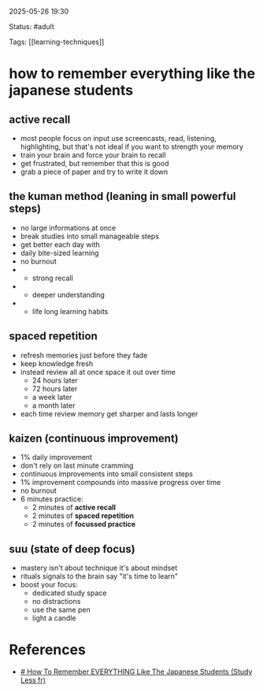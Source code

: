 2025-05-26 19:30

Status: #adult 

Tags: [[learning-techniques]]

# how to remember everything like the japanese students

## active recall

- most people focus on input use screencasts, read, listening, highlighting, but that's not ideal if you want to strength your memory
- train your brain and force your brain to recall
- get frustrated, but remember that this is good
- grab a piece of paper and try to write it down




## the kuman method (leaning in small powerful steps)

- no large informations at once
- break studies into small manageable steps
- get better each day with
- daily bite-sized learning
- no burnout
- + strong recall
- + deeper understanding
- + life long learning habits




## spaced repetition

- refresh memories just before they fade
- keep knowledge fresh
- instead review all at once space it out over time
	- 24 hours later
	- 72 hours later
	- a week later
	- a month later
- each time review memory get sharper and lasts longer




## kaizen (continuous improvement)

- 1% daily improvement
- don't rely on last minute cramming
- continuous improvements into small consistent steps
- 1% improvement compounds into massive progress over time
- no burnout
- 6 minutes practice:
	- 2 minutes of **active recall**
	- 2 minutes of **spaced repetition**
	- 2 minutes of **focussed practice**




## suu (state of deep focus)

- mastery isn't about technique it's about mindset
- rituals signals to the brain say "it's time to learn"
- boost your focus:
	- dedicated study space
	- no distractions
	- use the same pen
	- light a candle




# References
- [# How To Remember EVERYTHING Like The Japanese Students (Study Less fr)](https://www.youtube.com/watch?v=Y4dnlvGBznU&ab_channel=easyway%2Cactually)
